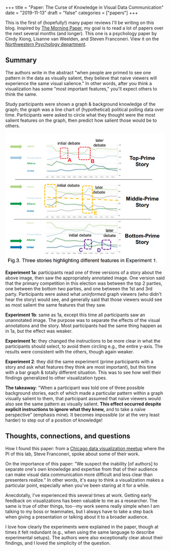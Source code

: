 +++
title = "Paper: The Curse of Knowledge in Visual Data Communication"
date = "2019-11-13"
draft = "false"
categories = ["papers"]
+++

This is the first of (hopefully!) many paper reviews I'll be writing on this blog. Inspired by [The Morning Paper](https://blog.acolyer.org/about/), my goal is to read a lot of papers over the next several months (and longer). This one is a psychology paper by Cindy Xiong, Lisanne van Weelden, and Steven Franconeri. View it on the [Northwestern Psychology department](http://visualthinking.psych.northwestern.edu/VisualizationCurse2017/Xiong,%20van%20Weelden%20&%20Franconeri%20InfoVis%202017%20.pdf).

<!--more-->

## Summary
The authors write in the abstract "when people are primed to see one pattern in the data as visually salient, they believe that naive viewers will experience the same visual salience." In other words, after you think a visualization has some "most important features," you'll expect others to think the same.

Study participants were shown a graph & background knowledge of the graph; the graph was a line chart of (hypothetical) political polling data over time. Participants were asked to circle what they thought were the most salient features on the graph, then predict how salient those would be to others.

![First experimental condition](curse_of_knowledge_xiong_img1.png)

**Experiment 1a**: participants read one of three versions of a story about the above image, then saw the appropriately annotated image. One version said that the primary competition in this election was between the top 2 parties, one between the bottom two parties, and one between the 1st and 3rd party. Participants were asked what *uninformed* graph viewers (who didn't hear the story) would see, and generally said that those viewers would see as most salient the same features that they saw.

**Experiment 1b**: same as 1a, except this time all participants saw an unannotated image. The purpose was to separate the effects of the visual annotations and the story. Most participants had the same thing happen as in 1a, but the effect was weaker.

**Experiment 1c**: they changed the instructions to be more clear in what the participants should select, to avoid them circling e.g., the entire y-axis. The results were consistent with the others, though again weaker.

**Experiment 2**: they did the same experiment (prime participants with a story and ask what features they think are most important), but this time with a bar graph & totally different situation. This was to see how well their findings generalized to other visualization types.

**The takeaway**: "When a participant was told one of three possible background stories, each of which made a particular pattern within a graph visually salient to them, that participant assumed that naïve viewers would also see the same pattern as visually salient. **This effect occurred despite explicit instructions to ignore what they knew,** and to take a naïve perspective" (emphasis mine). It becomes impossible (or at the very least harder) to step out of a position of knowledge!

## Thoughts, connections, and questions
How I found this paper: from a [Chicago data visualization meetup](https://www.meetup.com/Chicago-Data-Viz-Community/events/264113035/) where the PI of this lab, Steve Franconeri, spoke about some of their work.

On the importance of this paper: "We suspect the inability [of authors] to separate one's own knowledge and expertise from that of their audience can make visual data communication more difficult and less clear than presenters realize." In other words, it's easy to think a visualization makes a particular point, especially when you've been staring at it for a while.

Anecdotally, I've experienced this several times at work. Getting early feedback on visualizations has been valuable to me as a researcher. The same is true of other things, too--my work seems really simple when I am talking to my boss or teammates, but I always have to take a step back when giving a presentation or talking about it to a broader audience.

I love how clearly the experiments were explained in the paper, though at times it felt redundant (e.g., when using the same language to describe experimental setups). The authors were also exceptionally clear about their findings, and I loved the simplicity of the question.

